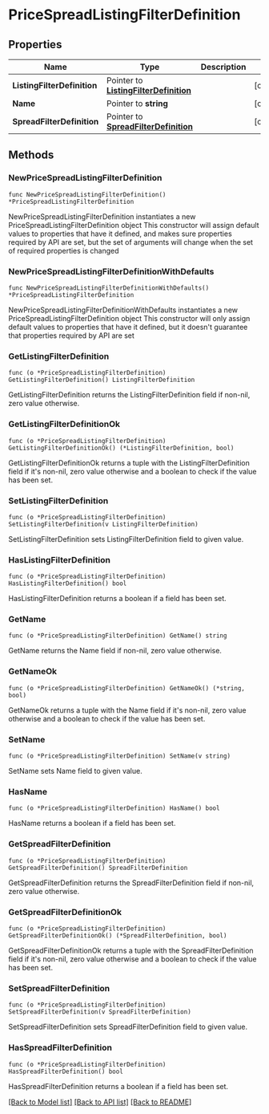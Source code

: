 # PriceSpreadListingFilterDefinition

## Properties

Name | Type | Description | Notes
------------ | ------------- | ------------- | -------------
**ListingFilterDefinition** | Pointer to [**ListingFilterDefinition**](ListingFilterDefinition.md) |  | [optional] 
**Name** | Pointer to **string** |  | [optional] 
**SpreadFilterDefinition** | Pointer to [**SpreadFilterDefinition**](SpreadFilterDefinition.md) |  | [optional] 

## Methods

### NewPriceSpreadListingFilterDefinition

`func NewPriceSpreadListingFilterDefinition() *PriceSpreadListingFilterDefinition`

NewPriceSpreadListingFilterDefinition instantiates a new PriceSpreadListingFilterDefinition object
This constructor will assign default values to properties that have it defined,
and makes sure properties required by API are set, but the set of arguments
will change when the set of required properties is changed

### NewPriceSpreadListingFilterDefinitionWithDefaults

`func NewPriceSpreadListingFilterDefinitionWithDefaults() *PriceSpreadListingFilterDefinition`

NewPriceSpreadListingFilterDefinitionWithDefaults instantiates a new PriceSpreadListingFilterDefinition object
This constructor will only assign default values to properties that have it defined,
but it doesn't guarantee that properties required by API are set

### GetListingFilterDefinition

`func (o *PriceSpreadListingFilterDefinition) GetListingFilterDefinition() ListingFilterDefinition`

GetListingFilterDefinition returns the ListingFilterDefinition field if non-nil, zero value otherwise.

### GetListingFilterDefinitionOk

`func (o *PriceSpreadListingFilterDefinition) GetListingFilterDefinitionOk() (*ListingFilterDefinition, bool)`

GetListingFilterDefinitionOk returns a tuple with the ListingFilterDefinition field if it's non-nil, zero value otherwise
and a boolean to check if the value has been set.

### SetListingFilterDefinition

`func (o *PriceSpreadListingFilterDefinition) SetListingFilterDefinition(v ListingFilterDefinition)`

SetListingFilterDefinition sets ListingFilterDefinition field to given value.

### HasListingFilterDefinition

`func (o *PriceSpreadListingFilterDefinition) HasListingFilterDefinition() bool`

HasListingFilterDefinition returns a boolean if a field has been set.

### GetName

`func (o *PriceSpreadListingFilterDefinition) GetName() string`

GetName returns the Name field if non-nil, zero value otherwise.

### GetNameOk

`func (o *PriceSpreadListingFilterDefinition) GetNameOk() (*string, bool)`

GetNameOk returns a tuple with the Name field if it's non-nil, zero value otherwise
and a boolean to check if the value has been set.

### SetName

`func (o *PriceSpreadListingFilterDefinition) SetName(v string)`

SetName sets Name field to given value.

### HasName

`func (o *PriceSpreadListingFilterDefinition) HasName() bool`

HasName returns a boolean if a field has been set.

### GetSpreadFilterDefinition

`func (o *PriceSpreadListingFilterDefinition) GetSpreadFilterDefinition() SpreadFilterDefinition`

GetSpreadFilterDefinition returns the SpreadFilterDefinition field if non-nil, zero value otherwise.

### GetSpreadFilterDefinitionOk

`func (o *PriceSpreadListingFilterDefinition) GetSpreadFilterDefinitionOk() (*SpreadFilterDefinition, bool)`

GetSpreadFilterDefinitionOk returns a tuple with the SpreadFilterDefinition field if it's non-nil, zero value otherwise
and a boolean to check if the value has been set.

### SetSpreadFilterDefinition

`func (o *PriceSpreadListingFilterDefinition) SetSpreadFilterDefinition(v SpreadFilterDefinition)`

SetSpreadFilterDefinition sets SpreadFilterDefinition field to given value.

### HasSpreadFilterDefinition

`func (o *PriceSpreadListingFilterDefinition) HasSpreadFilterDefinition() bool`

HasSpreadFilterDefinition returns a boolean if a field has been set.


[[Back to Model list]](../README.md#documentation-for-models) [[Back to API list]](../README.md#documentation-for-api-endpoints) [[Back to README]](../README.md)


